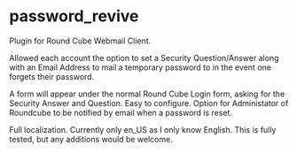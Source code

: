 password_revive
===============

Plugin for Round Cube Webmail Client.

Allowed each account the option to set a Security Question/Answer along
with an Email Address to mail a temporary password to in the event one
forgets their password.

A form will appear under the normal Round Cube Login form, asking for the
Security Answer and Question.  Easy to configure.  Option for Administator
of Roundcube to be notified by email when a password is reset.

Full localization.  Currently only en_US as I only know English.  This is
fully tested, but any additions would be welcome.

